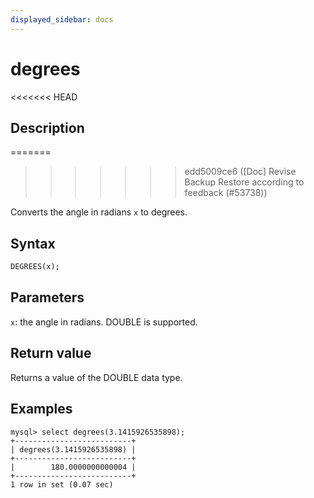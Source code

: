 ```yaml
---
displayed_sidebar: docs
---
```


# degrees

<<<<<<< HEAD
## Description
=======

>>>>>>> edd5009ce6 ([Doc] Revise Backup Restore according to feedback (#53738))

Converts the angle in radians `x` to degrees.

## Syntax

```SQL
DEGREES(x);
```

## Parameters

`x`: the angle in radians. DOUBLE is supported.

## Return value

Returns a value of the DOUBLE data type.

## Examples

```Plaintext
mysql> select degrees(3.1415926535898);
+--------------------------+
| degrees(3.1415926535898) |
+--------------------------+
|        180.0000000000004 |
+--------------------------+
1 row in set (0.07 sec)
```
